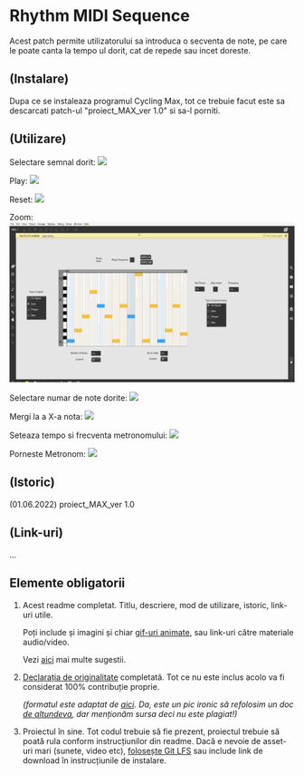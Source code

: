 # Rhythm MIDI Sequence
Acest patch permite utilizatorului sa introduca o secventa de note,
pe care le poate canta la tempo ul dorit, cat de repede sau incet doreste.

## (Instalare)
Dupa ce se instaleaza programul Cycling Max, tot ce trebuie facut este sa descarcati patch-ul "proiect_MAX_ver 1.0" si sa-l porniti.

## (Utilizare)
Selectare semnal dorit:
![](Select_signal.gif)

Play:
![](Play.gif)

Reset:
![](Reset.gif)

Zoom:
![](Zoom.gif)

Selectare numar de note dorite:
![](Number_of_Notes.gif)

Mergi la a X-a nota:
![](Go_to.gif)

Seteaza tempo si frecventa metronomului:
![](Set_Metro.gif)

Porneste Metronom:
![](Play_Metro.gif)

## (Istoric)

(01.06.2022) proiect_MAX_ver 1.0

## (Link-uri)
...


## Elemente obligatorii

1. Acest readme completat. Titlu, descriere, mod de utilizare, istoric, link-uri utile.

   Poți include și imagini și chiar [gif-uri animate](https://www.screentogif.com/), sau link-uri către materiale audio/video.
   
   Vezi [aici](https://charlesmartin.com.au/blog/2020/08/09/student-project-repository) mai multe sugestii.

2. [Declarația de originalitate](statement-of-originality.yml) completată. Tot ce nu este inclus acolo va fi considerat 100% contribuție proprie.

    *(formatul este adaptat de [aici](https://gitlab.cecs.anu.edu.au/comp1720/2018/comp1720-2018-major-project/-/blob/master/statement-of-originality.yml). Da, este un pic ironic să refolosim un doc [de altundeva](https://cs.anu.edu.au/courses/comp1720/resources/faq/#how-do-i-fill-out-my-statement-of-originality), dar menționăm sursa deci nu este plagiat!)*

3. Proiectul în sine. Tot codul trebuie să fie prezent, proiectul trebuie să poată rula conform instrucțiunilor din readme. Dacă e nevoie de asset-uri mari (sunete, video etc), [folosește Git LFS](https://git-lfs.github.com/) sau include link de download în instrucțiunile de instalare.

